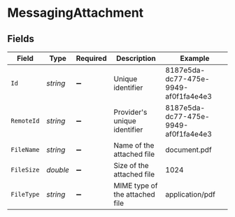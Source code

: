 # MessagingAttachment


## Fields

| Field                                | Type                                 | Required                             | Description                          | Example                              |
| ------------------------------------ | ------------------------------------ | ------------------------------------ | ------------------------------------ | ------------------------------------ |
| `Id`                                 | *string*                             | :heavy_minus_sign:                   | Unique identifier                    | 8187e5da-dc77-475e-9949-af0f1fa4e4e3 |
| `RemoteId`                           | *string*                             | :heavy_minus_sign:                   | Provider's unique identifier         | 8187e5da-dc77-475e-9949-af0f1fa4e4e3 |
| `FileName`                           | *string*                             | :heavy_minus_sign:                   | Name of the attached file            | document.pdf                         |
| `FileSize`                           | *double*                             | :heavy_minus_sign:                   | Size of the attached file            | 1024                                 |
| `FileType`                           | *string*                             | :heavy_minus_sign:                   | MIME type of the attached file       | application/pdf                      |